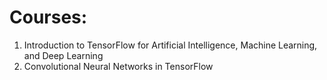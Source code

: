 # Courses:
1. Introduction to TensorFlow for Artificial Intelligence, Machine Learning, and Deep Learning
2. Convolutional Neural Networks in TensorFlow
